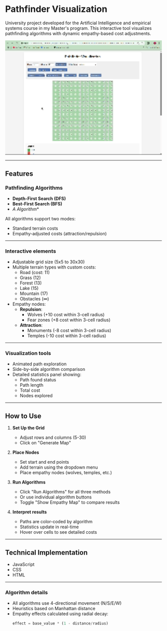 # Pathfinder Visualization


University project developed for the Artificial Intelligence and empirical systems course in my Master's program. This interactive tool visualizes pathfinding algorithms with dynamic empathy-based cost adjustments.

<p align="left">
  <img src="assets/demo.gif" alt="Pathfinding Visualization Demo" width="600"/>
</p>

---

## Features

### Pathfinding Algorithms
- **Depth-First Search (DFS)**
- **Best-First Search (BFS)**
- **A* Algorithm**

All algorithms support two modes:
- Standard terrain costs
- Empathy-adjusted costs (attraction/repulsion)

---

### Interactive elements
- Adjustable grid size (5x5 to 30x30)
- Multiple terrain types with custom costs:
  - Road (cost: 11)
  - Grass (12)
  - Forest (13)
  - Lake (15)
  - Mountain (17)
  - Obstacles (∞)
- Empathy nodes:
  - **Repulsion**:
    - Wolves (+10 cost within 3-cell radius)
    - Fear zones (+8 cost within 3-cell radius)
  - **Attraction**:
    - Monuments (-8 cost within 3-cell radius)
    - Temples (-10 cost within 3-cell radius)

---

### Visualization tools
- Animated path exploration
- Side-by-side algorithm comparison
- Detailed statistics panel showing:
  - Path found status
  - Path length
  - Total cost
  - Nodes explored

---

## How to Use

1. **Set Up the Grid**
   - Adjust rows and columns (5-30)
   - Click on "Generate Map"

2. **Place Nodes**
   - Set start and end points
   - Add terrain using the dropdown menu
   - Place empathy nodes (wolves, temples, etc.)

3. **Run Algorithms**
   - Click "Run Algorithms" for all three methods
   - Or use individual algorithm buttons
   - Toggle "Show Empathy Map" to compare results

4. **Interpret results**
   - Paths are color-coded by algorithm
   - Statistics update in real-time
   - Hover over cells to see detailed costs

---
## Technical Implementation

- JavaScript 
- CSS
- HTML
---
### Algorithm details
- All algorithms use 4-directional movement (N/S/E/W)
- Heuristics based on Manhattan distance
- Empathy effects calculated using radial decay:
  ```javascript
  effect = base_value * (1 - distance/radius)
